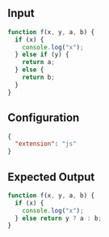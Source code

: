 
## Input
```javascript input
function f(x, y, a, b) {
  if (x) {
    console.log("x");
  } else if (y) {
    return a;
  } else {
    return b;
  }
}
```

## Configuration
```json configuration
{
  "extension": "js"
}
```

## Expected Output
```javascript expected output
function f(x, y, a, b) {
  if (x) {
    console.log("x");
  } else return y ? a : b;
}
```
